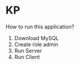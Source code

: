 # KP
How to run this application?

1. Download MySQL
2. Create role admin
3. Run Server
4. Run Client
